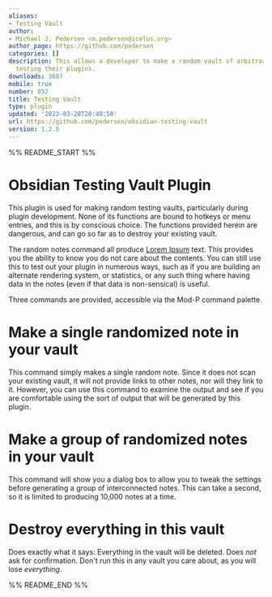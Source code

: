 ```yaml
---
aliases:
- Testing Vault
author:
- Michael J. Pedersen <m.pedersen@icelus.org>
author_page: https://github.com/pedersen
categories: []
description: This allows a developer to make a random vault of arbitrary size for
  testing their plugins.
downloads: 3687
mobile: true
number: 852
title: Testing Vault
type: plugin
updated: '2023-03-28T20:40:50'
url: https://github.com/pedersen/obsidian-testing-vault
version: 1.2.0
---
```


%% README_START %%

# Obsidian Testing Vault Plugin

This plugin is used for making random testing vaults, particularly during
plugin development. None of its functions are bound to hotkeys or menu
entries, and this is by conscious choice. The functions provided herein
are dangerous, and can go so far as to destroy your existing vault.

The random notes command all produce [Lorem Ipsum](https://www.lipsum.com/) text.
This provides you the ability to know you do not care about the contents.
You can still use this to test out your plugin in numerous ways, such as
if you are building an alternate rendering system, or statistics, or any
such thing where having data in the notes (even if that data is
non-sensical) is useful.

Three commands are provided, accessible via the Mod-P command palette.

# Make a single randomized note in your vault

This command simply makes a single random note. Since it does not scan your
existing vault, it will not provide links to other notes, nor will they link
to it. However, you can use this command to examine the output and see if
you are comfortable using the sort of output that will be generated by this
plugin.

# Make a group of randomized notes in your vault

This command will show you a dialog box to allow you to tweak the settings
before generating a group of interconnected notes. This can take a second,
so it is limited to producing 10,000 notes at a time.

# Destroy everything in this vault

Does exactly what it says: Everything in the vault will be deleted. Does
*not* ask for confirmation. Don't run this in any vault you care about, as you
will lose *everything*.


%% README_END %%